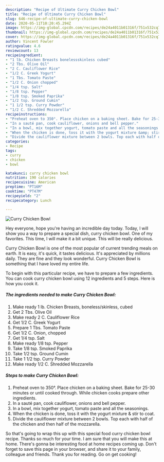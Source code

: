 ```yaml
---
description: "Recipe of Ultimate Curry Chicken Bowl"
title: "Recipe of Ultimate Curry Chicken Bowl"
slug: 646-recipe-of-ultimate-curry-chicken-bowl
date: 2020-05-11T10:20:45.294Z
image: https://img-global.cpcdn.com/recipes/de24a4011b01316f/751x532cq70/curry-chicken-bowl-recipe-main-photo.jpg
thumbnail: https://img-global.cpcdn.com/recipes/de24a4011b01316f/751x532cq70/curry-chicken-bowl-recipe-main-photo.jpg
cover: https://img-global.cpcdn.com/recipes/de24a4011b01316f/751x532cq70/curry-chicken-bowl-recipe-main-photo.jpg
author: Vincent Fowler
ratingvalue: 4.6
reviewcount: 13
recipeingredient:
- "1 lb. Chicken Breasts bonelessskinless cubed"
- "2 Tbs. Olive Oil"
- "2 C. Cauliflower Rice"
- "1/2 C. Greek Yogurt"
- "1 Tbs. Tomato Paste"
- "1/2 C. Onion chopped"
- "1/4 tsp. Salt"
- "1/8 tsp. Pepper"
- "1/8 tsp. Smoked Paprika"
- "1/2 tsp. Ground Cumin"
- "1 1/2 tsp. Curry Powder"
- "1/2 C. Shredded Mozzarella"
recipeinstructions:
- "Preheat oven to 350°. Place chicken on a baking sheet. Bake for 25-30 minutes or until cooked through. While chicken cooks prepare other ingredients."
- "In a sauté pan, cook cauliflower, onions and bell pepper."
- "In a bowl, mix together yogurt, tomato paste and all the seasonings."
- "When the chicken is done, toss it with the yogurt mixture &amp; stir to coat."
- "Divide the cauliflower mixture between 2 bowls. Top each with half of the chicken and then half of the mozzarella."
categories:
- Recipe
tags:
- curry
- chicken
- bowl

katakunci: curry chicken bowl 
nutrition: 190 calories
recipecuisine: American
preptime: "PT16M"
cooktime: "PT47M"
recipeyield: "2"
recipecategory: Lunch

---
```



![Curry Chicken Bowl](https://img-global.cpcdn.com/recipes/de24a4011b01316f/751x532cq70/curry-chicken-bowl-recipe-main-photo.jpg)

Hey everyone, hope you're having an incredible day today. Today, I will show you a way to prepare a special dish, curry chicken bowl. One of my favorites. This time, I will make it a bit unique. This will be really delicious.

Curry Chicken Bowl is one of the most popular of current trending meals on earth. It is easy, it's quick, it tastes delicious. It's appreciated by millions daily. They are fine and they look wonderful. Curry Chicken Bowl is something that I have loved my entire life.




To begin with this particular recipe, we have to prepare a few ingredients. You can cook curry chicken bowl using 12 ingredients and 5 steps. Here is how you cook it.

<!--inarticleads1-->

##### The ingredients needed to make Curry Chicken Bowl:

1. Make ready 1 lb. Chicken Breasts, boneless/skinless, cubed
1. Get 2 Tbs. Olive Oil
1. Make ready 2 C. Cauliflower Rice
1. Get 1/2 C. Greek Yogurt
1. Prepare 1 Tbs. Tomato Paste
1. Get 1/2 C. Onion, chopped
1. Get 1/4 tsp. Salt
1. Make ready 1/8 tsp. Pepper
1. Take 1/8 tsp. Smoked Paprika
1. Take 1/2 tsp. Ground Cumin
1. Take 1 1/2 tsp. Curry Powder
1. Make ready 1/2 C. Shredded Mozzarella




<!--inarticleads2-->

##### Steps to make Curry Chicken Bowl:

1. Preheat oven to 350°. Place chicken on a baking sheet. Bake for 25-30 minutes or until cooked through. While chicken cooks prepare other ingredients.
1. In a sauté pan, cook cauliflower, onions and bell pepper.
1. In a bowl, mix together yogurt, tomato paste and all the seasonings.
1. When the chicken is done, toss it with the yogurt mixture &amp; stir to coat.
1. Divide the cauliflower mixture between 2 bowls. Top each with half of the chicken and then half of the mozzarella.




So that's going to wrap this up with this special food curry chicken bowl recipe. Thanks so much for your time. I am sure that you will make this at home. There's gonna be interesting food at home recipes coming up. Don't forget to save this page in your browser, and share it to your family, colleague and friends. Thank you for reading. Go on get cooking!
